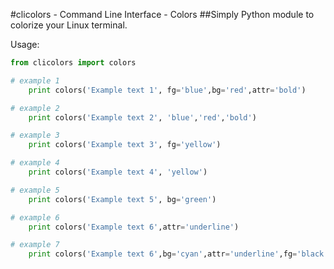 #clicolors - Command Line Interface - Colors
##Simply Python module to colorize your Linux terminal. 

Usage:
```python
from clicolors import colors

# example 1
    print colors('Example text 1', fg='blue',bg='red',attr='bold')
```

```python
# example 2
    print colors('Example text 2', 'blue','red','bold')
```

```python
# example 3
    print colors('Example text 3', fg='yellow')
```

```python
# example 4
    print colors('Example text 4', 'yellow')
```

```python
# example 5
    print colors('Example text 5', bg='green')
```

```python
# example 6
    print colors('Example text 6',attr='underline')
```

```python
# example 7
    print colors('Example text 6',bg='cyan',attr='underline',fg='black')
```
